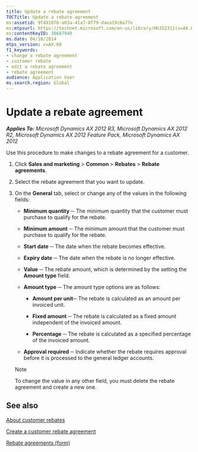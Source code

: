 ```yaml
---
title: Update a rebate agreement
TOCTitle: Update a rebate agreement
ms:assetid: 9f491076-a03a-41a7-8f79-daea19c8a77e
ms:mtpsurl: https://technet.microsoft.com/en-us/library/Hh352311(v=AX.60)
ms:contentKeyID: 36687940
ms.date: 04/18/2014
mtps_version: v=AX.60
f1_keywords:
- change a rebate agreement
- customer rebate
- edit a rebate agreement
- rebate agreement
audience: Application User
ms.search.region: Global
---
```


# Update a rebate agreement 


_**Applies To:** Microsoft Dynamics AX 2012 R3, Microsoft Dynamics AX 2012 R2, Microsoft Dynamics AX 2012 Feature Pack, Microsoft Dynamics AX 2012_

Use this procedure to make changes to a rebate agreement for a customer.

1.  Click **Sales and marketing** \> **Common** \> **Rebates** \> **Rebate agreements**.

2.  Select the rebate agreement that you want to update.

3.  On the **General** tab, select or change any of the values in the following fields:
    
      - **Minimum quantity** ─ The minimum quantity that the customer must purchase to qualify for the rebate.
    
      - **Minimum amount** ─ The minimum amount that the customer must purchase to qualify for the rebate.
    
      - **Start date** ─ The date when the rebate becomes effective.
    
      - **Expiry date** ─ The date when the rebate is no longer effective.
    
      - **Value** ─ The rebate amount, which is determined by the setting the **Amount type** field.
    
      - **Amount type** ─ The amount type options are as follows:
        
          - **Amount per unit**─ The rebate is calculated as an amount per invoiced unit.
        
          - **Fixed amount** ─ The rebate is calculated as a fixed amount independent of the invoiced amount.
        
          - **Percentage** ─ The rebate is calculated as a specified percentage of the invoiced amount.
    
      - **Approval required** ─ Indicate whether the rebate requires approval before it is processed to the general ledger accounts.
    

    > [!NOTE]
    > <P>To change the value in any other field, you must delete the rebate agreement and create a new one.</P>



## See also

[About customer rebates](about-customer-rebates.md)

[Create a customer rebate agreement](create-a-customer-rebate-agreement.md)

[Rebate agreements (form)](https://technet.microsoft.com/en-us/library/hh328681\(v=ax.60\))

  


